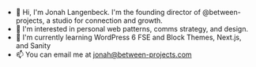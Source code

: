- 👋 Hi, I'm Jonah Langenbeck. I'm the founding director of @between-projects, a studio for connection and growth.
- 👀 I'm interested in personal web patterns, comms strategy, and design. 
- 🌱 I'm currently learning WordPress 6 FSE and Block Themes, Next.js, and Sanity
- 📫 You can email me at jonah@between-projects.com 

<!---
between-projects/between-projects is a ✨ special ✨ repository because its `README.md` (this file) appears on your GitHub profile.
You can click the Preview link to take a look at your changes.
--->
